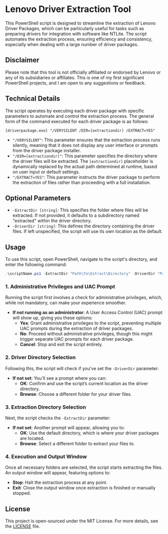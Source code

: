 # Lenovo Driver Extraction Tool

This PowerShell script is designed to streamline the extraction of Lenovo Driver Packages, which can be particularly useful for tasks such as preparing drivers for integration with software like NTLite. The script automates the extraction process, ensuring efficiency and consistency, especially when dealing with a large number of driver packages.

## Disclaimer

Please note that this tool is not officially affiliated or endorsed by Lenovo or any of its subsidiaries or affiliates. This is one of my first significant PowerShell projects, and I am open to any suggestions or feedback.

## Technical Details

The script operates by executing each driver package with specific parameters to automate and control the extraction process. The general form of the command executed for each driver package is as follows:

```plaintext
[driverpackage.exe] "/VERYSILENT /DIR=[extractiondir] /EXTRACT=YES"
```

- `"/VERYSILENT"`: This parameter ensures that the extraction process runs silently, meaning that it does not display any user interface or prompts from the driver package installer.
- `"/DIR=[extractiondir]"`: This parameter specifies the directory where the driver files will be extracted. The `[extractiondir]` placeholder is dynamically replaced by the actual path determined at runtime, based on user input or default settings.
- `"/EXTRACT=YES"`: This parameter instructs the driver package to perform the extraction of files rather than proceeding with a full installation.

## Optional Parameters

- `-ExtractDir [string]`: This specifies the folder where files will be extracted. If not provided, it defaults to a subdirectory named "extracted" within the driver directory.
- `-DriverDir [string]`: This defines the directory containing the driver files. If left unspecified, the script will use its own location as the default.

## Usage

To use this script, open PowerShell, navigate to the script's directory, and enter the following command:

```powershell
.\scriptName.ps1 -ExtractDir "Path\To\Extract\Directory" -DriverDir "Path\To\Driver\Directory"
```

### 1. Administrative Privileges and UAC Prompt

Running the script first involves a check for administrative privileges, which, while not mandatory, can make your experience smoother.

- **If not running as an administrator**: A User Access Control (UAC) prompt will show up, giving you these options:
  - **Yes**: Grant administrative privileges to the script, preventing multiple UAC prompts during the extraction of driver packages.
  - **No**: Proceed without administrative privileges, though this might trigger separate UAC prompts for each driver package.
  - **Cancel**: Stop and exit the script entirely.

### 2. Driver Directory Selection

Following this, the script will check if you've set the `-DriverDir` parameter:

- **If not set**: You'll see a prompt where you can:
  - **OK**: Confirm and use the script’s current location as the driver directory.
  - **Browse**: Choose a different folder for your driver files.

### 3. Extraction Directory Selection

Next, the script checks the `-ExtractDir` parameter:

- **If not set**: Another prompt will appear, allowing you to:
  - **OK**: Use the default directory, which is where your driver packages are located.
  - **Browse**: Select a different folder to extract your files to.

### 4. Execution and Output Window

Once all necessary folders are selected, the script starts extracting the files. An output window will appear, featuring options to:

- **Stop**: Halt the extraction process at any point.
- **Exit**: Close the output window once extraction is finished or manually stopped.

## License
This project is open-sourced under the MIT License. For more details, see the [LICENSE](LICENSE) file.
